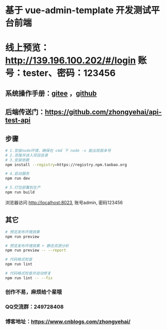 # 基于 vue-admin-template 开发测试平台前端

# 线上预览：http://139.196.100.202/#/login  账号：tester、密码：123456

## 系统操作手册：[gitee](https://gitee.com/Xiang-Qian-Zou/api-test-api/blob/master/%E6%93%8D%E4%BD%9C%E6%89%8B%E5%86%8C.md) ，[github](https://github.com/zhongyehai/api-test-api/blob/main/%E6%93%8D%E4%BD%9C%E6%89%8B%E5%86%8C.md)

## 后端传送门：https://github.com/zhongyehai/api-test-api

## 步骤

```bash
# 1.安装node环境，确保在 cmd 下 node -v 能出现版本号
# 2.克隆并进入项目目录
# 3.安装依赖
npm install --registry=https://registry.npm.taobao.org

# 4.启动服务
npm run dev

# 5.打包部署到生产
npm run build
```

浏览器访问 [http://localhost:8023](http://localhost:8023), 账号admin, 密码123456


## 其它

```bash
# 预览发布环境效果
npm run preview

# 预览发布环境效果 + 静态资源分析
npm run preview -- --report

# 代码格式检查
npm run lint

# 代码格式检查并自动修复
npm run lint -- --fix
```

### 创作不易，麻烦给个星哦

### QQ交流群：249728408
### 博客地址：https://www.cnblogs.com/zhongyehai/
